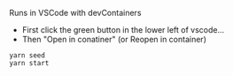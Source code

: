Runs in VSCode with devContainers

* First click the green button in the lower left of vscode...
* Then "Open in conatiner" (or Reopen in container)

```
yarn seed
yarn start
```